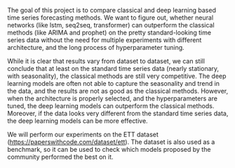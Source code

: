 The goal of this project is to compare classical and deep learning based time series forecasting methods. We want to figure out, whether neural networks (like lstm, seq2seq, transformer) can outperform the classical methods (like ARIMA and prophet) on the pretty standard-looking time series data without the need for multiple experiments with different architecture, and the long process of hyperparameter tuning.

While it is clear that results vary from dataset to dataset, we can still conclude that at least on the standard time series data (nearly stationary, with seasonality), the classical methods are still very competitive. The deep learning models are often not able to capture the seasonality and trend in the data, and the results are not as good as the classical methods. However, when the architecture is properly selected, and the hyperparameters are tuned, the deep learning models can outperform the classical methods. Moreover, if the data looks very different from the standard time series data, the deep learning models can be more effective.

We will perform our experiments on the ETT dataset (https://paperswithcode.com/dataset/ett). The dataset is also used as a benchmark, so it can be used to check which models proposed by the community performed the best on it.